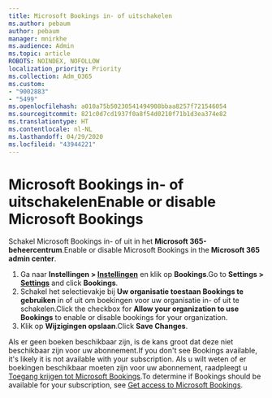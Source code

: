 ```yaml
---
title: Microsoft Bookings in- of uitschakelen
ms.author: pebaum
author: pebaum
manager: mnirkhe
ms.audience: Admin
ms.topic: article
ROBOTS: NOINDEX, NOFOLLOW
localization_priority: Priority
ms.collection: Adm_O365
ms.custom:
- "9002883"
- "5499"
ms.openlocfilehash: a010a75b50230541494908bbaa8257f721546054
ms.sourcegitcommit: 821c0d7cd1937f0a8f54d0210f71b1d3ea374e82
ms.translationtype: HT
ms.contentlocale: nl-NL
ms.lasthandoff: 04/29/2020
ms.locfileid: "43944221"
---
```

# <a name="enable-or-disable-microsoft-bookings"></a><span data-ttu-id="4d625-102">Microsoft Bookings in- of uitschakelen</span><span class="sxs-lookup"><span data-stu-id="4d625-102">Enable or disable Microsoft Bookings</span></span>

<span data-ttu-id="4d625-103">Schakel Microsoft Bookings in- of uit in het **Microsoft 365-beheercentrum**.</span><span class="sxs-lookup"><span data-stu-id="4d625-103">Enable or disable Microsoft Bookings in the **Microsoft 365 admin center**.</span></span>

1. <span data-ttu-id="4d625-104">Ga naar **Instellingen > [Instellingen](https://admin.microsoft.com/Adminportal/Home?source=applauncher#/Settings/Services)** en klik op **Bookings**.</span><span class="sxs-lookup"><span data-stu-id="4d625-104">Go to **Settings > [Settings](https://admin.microsoft.com/Adminportal/Home?source=applauncher#/Settings/Services)** and click **Bookings**.</span></span>
2. <span data-ttu-id="4d625-105">Schakel het selectievakje bij **Uw organisatie toestaan Bookings te gebruiken** in of uit om boekingen voor uw organisatie in- of uit te schakelen.</span><span class="sxs-lookup"><span data-stu-id="4d625-105">Click the checkbox for **Allow your organization to use Bookings** to enable or disable bookings for your organization.</span></span>
3. <span data-ttu-id="4d625-106">Klik op **Wijzigingen opslaan**.</span><span class="sxs-lookup"><span data-stu-id="4d625-106">Click **Save Changes**.</span></span>

<span data-ttu-id="4d625-107">Als er geen boeken beschikbaar zijn, is de kans groot dat deze niet beschikbaar zijn voor uw abonnement.</span><span class="sxs-lookup"><span data-stu-id="4d625-107">If you don't see Bookings available, it's likely it is not available with your subscription.</span></span> <span data-ttu-id="4d625-108">Als u wilt weten of er boekingen beschikbaar moeten zijn voor uw abonnement, raadpleegt u [Toegang krijgen tot Microsoft Bookings](https://support.microsoft.com/nl-NL/office/get-access-to-microsoft-bookings-5382dc07-aaa5-45c9-8767-502333b214ce).</span><span class="sxs-lookup"><span data-stu-id="4d625-108">To determine if Bookings should be available for your subscription, see [Get access to Microsoft Bookings](https://support.microsoft.com/nl-NL/office/get-access-to-microsoft-bookings-5382dc07-aaa5-45c9-8767-502333b214ce).</span></span>
